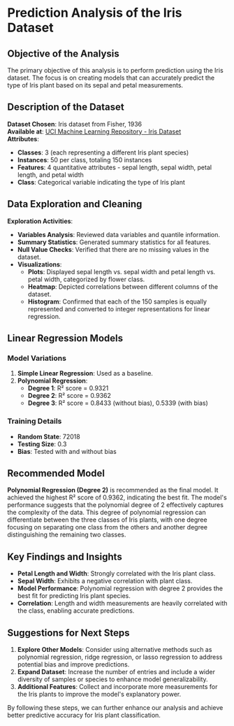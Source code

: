 # Prediction Analysis of the Iris Dataset

## Objective of the Analysis

The primary objective of this analysis is to perform prediction using the Iris dataset. The focus is on creating models that can accurately predict the type of Iris plant based on its sepal and petal measurements.

## Description of the Dataset

**Dataset Chosen**: Iris dataset from Fisher, 1936  
**Available at**: [UCI Machine Learning Repository - Iris Dataset](https://archive.ics.uci.edu/ml/datasets/iris)  
**Attributes**:
- **Classes**: 3 (each representing a different Iris plant species)  
- **Instances**: 50 per class, totaling 150 instances  
- **Features**: 4 quantitative attributes - sepal length, sepal width, petal length, and petal width  
- **Class**: Categorical variable indicating the type of Iris plant

## Data Exploration and Cleaning

**Exploration Activities**:
- **Variables Analysis**: Reviewed data variables and quantile information.
- **Summary Statistics**: Generated summary statistics for all features.
- **Null Value Checks**: Verified that there are no missing values in the dataset.
- **Visualizations**:
  - **Plots**: Displayed sepal length vs. sepal width and petal length vs. petal width, categorized by flower class.
  - **Heatmap**: Depicted correlations between different columns of the dataset.
  - **Histogram**: Confirmed that each of the 150 samples is equally represented and converted to integer representations for linear regression.

## Linear Regression Models

### Model Variations
1. **Simple Linear Regression**: Used as a baseline.
2. **Polynomial Regression**:
   - **Degree 1**: R² score = 0.9321
   - **Degree 2**: R² score = 0.9362
   - **Degree 3**: R² score = 0.8433 (without bias), 0.5339 (with bias)

### Training Details
- **Random State**: 72018
- **Testing Size**: 0.3
- **Bias**: Tested with and without bias

## Recommended Model

**Polynomial Regression (Degree 2)** is recommended as the final model. It achieved the highest R² score of 0.9362, indicating the best fit. The model's performance suggests that the polynomial degree of 2 effectively captures the complexity of the data. This degree of polynomial regression can differentiate between the three classes of Iris plants, with one degree focusing on separating one class from the others and another degree distinguishing the remaining two classes.

## Key Findings and Insights

- **Petal Length and Width**: Strongly correlated with the Iris plant class.
- **Sepal Width**: Exhibits a negative correlation with plant class.
- **Model Performance**: Polynomial regression with degree 2 provides the best fit for predicting Iris plant species.
- **Correlation**: Length and width measurements are heavily correlated with the class, enabling accurate predictions.

## Suggestions for Next Steps

1. **Explore Other Models**: Consider using alternative methods such as polynomial regression, ridge regression, or lasso regression to address potential bias and improve predictions.
2. **Expand Dataset**: Increase the number of entries and include a wider diversity of samples or species to enhance model generalizability.
3. **Additional Features**: Collect and incorporate more measurements for the Iris plants to improve the model's explanatory power.

By following these steps, we can further enhance our analysis and achieve better predictive accuracy for Iris plant classification.
